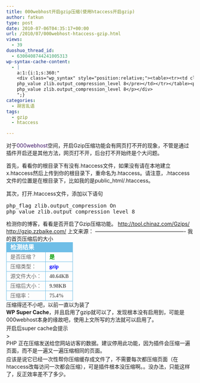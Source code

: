 ```yaml
---
title: 000webhost开启gzip压缩(使用htaccess开启gzip)
author: fatkun
type: post
date: 2010-07-06T04:35:17+00:00
url: /2010/07/000webhost-htaccess-gzip.html
views:
  - 39
duoshuo_thread_id:
  - 6300408744241005313
wp-syntax-cache-content:
  - |
    a:1:{i:1;s:360:"
    <div class="wp_syntax" style="position:relative;"><table><tr><td class="code"><pre class="html" style="font-family:monospace;">php_flag zlib.output_compression On
    php_value zlib.output_compression_level 8</pre></td></tr></table><p class="theCode" style="display:none;">php_flag zlib.output_compression On
    php_value zlib.output_compression_level 8</p></div>
    ";}
categories:
  - 胡言乱语
tags:
  - gzip
  - htaccess

---
```

对于<a style="text-decoration: none; color: #3d1466;" href="http://www.000webhost.com/">000webhost</a>空间，开启Gzip压缩功能会有网页打不开的现象，不管是通过插件开启还是其他方法，网页打不开，后台打不开始终是个大问题。
<p style="margin-top: 0px; margin-bottom: 15px;">  首先，看看你的根目录下有没有.htaccess文件，如果没有请在本地建立x.htaccess然后上传到你的根目录下，重命名为.htaccess。请注意，.htaccess文件的位置是在根目录下，比如我的是public_html/.htaccess。</p>
<p style="margin-top: 0px; margin-bottom: 15px;">  其次，打开.htaccess文件，添加以下语句</p>
<pre escaped="true" lang="html">php_flag zlib.output_compression On
php_value zlib.output_compression_level 8</pre>
检测你的博客，看看是否开启了Gzip压缩功能。  
<a href="http://tool.chinaz.com/Gzips/" target="_blank">http://tool.chinaz.com/Gzips/</a>  
<a href="http://gzip.zzbaike.com/" target="_blank">http://gzip.zzbaike.com/</a>  
上文来源：<http://www.indear.net/274.html>
&#8212;&#8212;&#8212;&#8212;&#8212;&#8212;&#8212;&#8212;&#8212;&#8212;&#8212;&#8212;&#8212;&#8212;&#8212;&#8212;&#8212;-
我的首页压缩后的大小
<table style="border-collapse: collapse; font-size: 14px; line-height: 25px; color: #666666; width: 430px; font-family: Simsun; padding: 0px; margin: 0px;" border="0">  <tr style="background-color: #6fbee7; padding: 0px; margin: 0px;">    <td style="padding-top: 0px; padding-right: 10px; padding-bottom: 0px; padding-left: 10px; height: 25px; margin: 0px; border: 1px solid #6fbee7;" colspan="2">      <h2 style="font-size: 16px; font-weight: bold; color: #ffffff; padding: 0px; margin: 0px;">        检测结果      </h2>    </td>  </tr>
  <tr style="padding: 0px; margin: 0px;">    <td style="padding-top: 0px; padding-right: 10px; padding-bottom: 0px; padding-left: 10px; height: 25px; margin: 0px; border: 1px solid #6fbee7;">      是否压缩？    </td>
    <td style="padding-top: 0px; padding-right: 10px; padding-bottom: 0px; padding-left: 10px; height: 25px; margin: 0px; border: 1px solid #6fbee7;">      <span style="font-weight: bold; color: #009900; padding: 0px; margin: 0px;">是</span>    </td>  </tr>
  <tr style="padding: 0px; margin: 0px;">    <td style="padding-top: 0px; padding-right: 10px; padding-bottom: 0px; padding-left: 10px; height: 25px; margin: 0px; border: 1px solid #6fbee7;">      压缩类型：    </td>
    <td style="padding-top: 0px; padding-right: 10px; padding-bottom: 0px; padding-left: 10px; height: 25px; margin: 0px; border: 1px solid #6fbee7;">      <span style="font-weight: bold; color: #0000ff; padding: 0px; margin: 0px;">gzip</span>    </td>  </tr>
  <tr style="padding: 0px; margin: 0px;">    <td style="padding-top: 0px; padding-right: 10px; padding-bottom: 0px; padding-left: 10px; height: 25px; margin: 0px; border: 1px solid #6fbee7;">      源文件大小：    </td>
    <td style="padding-top: 0px; padding-right: 10px; padding-bottom: 0px; padding-left: 10px; height: 25px; margin: 0px; border: 1px solid #6fbee7;">      <span style="font-weight: bold; padding: 0px; margin: 0px;">40.64KB</span>    </td>  </tr>
  <tr style="padding: 0px; margin: 0px;">    <td style="padding-top: 0px; padding-right: 10px; padding-bottom: 0px; padding-left: 10px; height: 25px; margin: 0px; border: 1px solid #6fbee7;">      压缩后大小：    </td>
    <td style="padding-top: 0px; padding-right: 10px; padding-bottom: 0px; padding-left: 10px; height: 25px; margin: 0px; border: 1px solid #6fbee7;">      <span style="font-weight: bold; padding: 0px; margin: 0px;">9.98KB</span>    </td>  </tr>
  <tr style="padding: 0px; margin: 0px;">    <td style="padding-top: 0px; padding-right: 10px; padding-bottom: 0px; padding-left: 10px; height: 25px; margin: 0px; border: 1px solid #6fbee7;">      压缩率：    </td>
    <td style="padding-top: 0px; padding-right: 10px; padding-bottom: 0px; padding-left: 10px; height: 25px; margin: 0px; border: 1px solid #6fbee7;">      <span style="font-weight: bold; padding: 0px; margin: 0px;">75.4%</span>    </td>  </tr></table>
压缩得还不小吧，以前一直以为装了<span style="margin-top: 0px; margin-right: 0px; margin-bottom: 0.2em; margin-left: 0px; outline-width: 0px; outline-style: initial; outline-color: initial; background-image: initial; background-attachment: initial; background-origin: initial; background-clip: initial; background-color: transparent; word-wrap: break-word; display: block; background-position: initial initial; background-repeat: initial initial; padding: 0px; border: 0px initial initial;"><strong>WP Super Cache</strong>，并且启用了gzip就可以了，发现根本没有启用到，可能是000webhost本身的缘故吧，使用上文所写的方法就可以启用了。</span>
<span style="margin-top: 0px; margin-right: 0px; margin-bottom: 0.2em; margin-left: 0px; outline-width: 0px; outline-style: initial; outline-color: initial; background-image: initial; background-attachment: initial; background-origin: initial; background-clip: initial; background-color: transparent; word-wrap: break-word; display: block; background-position: initial initial; background-repeat: initial initial; padding: 0px; border: 0px initial initial;">开启后super cache会提示</span>
> <span style="margin-top: 0px; margin-right: 0px; margin-bottom: 0.2em; margin-left: 0px; outline-width: 0px; outline-style: initial; outline-color: initial; background-image: initial; background-attachment: initial; background-origin: initial; background-clip: initial; background-color: transparent; word-wrap: break-word; display: block; background-position: initial initial; background-repeat: initial initial; padding: 0px; border: 0px initial initial;">PHP 正在压缩发送给您网站访客的数据。建议停用此功能，因为插件会压缩一遍页面，而不是一遍又一遍压缩相同的页面。</span>
应该是说它已经一次性帮你压缩缓存成文件了，不需要每次都压缩页面（在htaccess改每访问一次都会压缩），可是插件根本没压缩啊。。没办法，只能这样了，反正效率差不了多少。